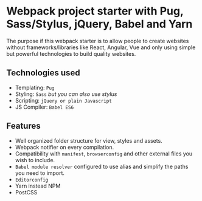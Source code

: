 Webpack project starter with Pug, Sass/Stylus, jQuery, Babel and Yarn
===================

The purpose if this webpack starter is to allow people to create websites without frameworks/libraries like React, Angular, Vue and only using simple but powerful technologies to build quality websites.

## Technologies used

- Templating: `Pug`
- Styling: `Sass` *but you can also use stylus*
- Scripting: `jQuery or plain Javascript`
- JS Compiler: `Babel ES6`

## Features

- Well organized folder structure for view, styles and assets.
- Webpack notifier on every compilation.
- Compatibility with `manifest`, `browserconfig` and other external files you wish to include.
- `Babel module resolver` configured to use alias and simplify the paths you need to import.
- `Editorconfig`
- Yarn instead NPM
- PostCSS
